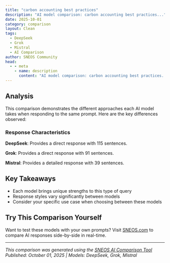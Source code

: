 ```yaml
---
title: "carbon accounting best practices"
description: "AI model comparison: carbon accounting best practices..."
date: 2025-10-01
category: comparison
layout: Clean
tags:
  - DeepSeek
  - Grok
  - Mistral
  - AI Comparison
author: SNEOS Community
head:
  - - meta
    - name: description
      content: "AI model comparison: carbon accounting best practices..."
---
```


<ChatComparison
  title="carbon accounting best practices"
  prompt="carbon accounting best practices"
  :responses='{"DeepSeek": "Of course. Here is a comprehensive guide to carbon accounting best practices, structured to help organizations of all sizes build a robust, credible, and actionable system.\n\n### What is Carbon Accounting?\nCarbon accounting is the process of measuring, tracking, and reporting an organization\u0027s greenhouse gas (GHG) emissions. It\u0027s often called a \u0022carbon footprint.\u0022 The goal is to understand your climate impact as a critical first step toward managing and reducing it.\n\n---\n\n### The Core Best Practices Framework\n\nFollow these steps to ensure your carbon accounting is accurate, consistent, and useful.\n\n#### 1. Foundational Principles: Follow the GHG Protocol\nThe **GHG Protocol Corporate Standard** is the globally accepted framework for carbon accounting. Adhering to its five principles is non-negotiable for best practice:\n\n* **Relevance:** Ensure the GHG inventory appropriately reflects the organization\u2019s emissions and serves the decision-making needs of users\u2014both internal and external.\n* **Completeness:** Account for all GHG emission sources and activities within the chosen organizational and operational boundaries. Disclose and justify any exclusions.\n* **Consistency:** Use consistent methodologies and data to allow for meaningful comparisons of emissions over time. Document any changes in methodology, boundaries, or data.\n* **Transparency:** Address all relevant issues in a clear, factual, and coherent manner. Disclose all assumptions, methodologies, and data sources.\n* **Accuracy:** Ensure the quantification of emissions is systematically neither over nor under the true value. Reduce uncertainty as much as practicable.\n\n#### 2. Define Your Organizational Boundaries (The \u0022What Do We Own?\u0022 Question)\nChoose one of two approaches from the GHG Protocol:\n* **Equity Share Approach:** Account for emissions from operations according to your share of equity (ownership).\n* **Financial Control Approach:** Account for 100% of emissions from operations over which you have financial control.\n* **Best Practice Tip:** Most public companies use the **Financial Control** approach for consistency with financial reporting.\n\n#### 3. Categorize Emissions Correctly: Scopes 1, 2, and 3\nThis is the most critical part of the inventory.\n\n* **Scope 1: Direct Emissions**\n * **What it is:** Emissions from sources owned or controlled by your company.\n * **Examples:** Fuel combustion in company-owned vehicles and boilers, fugitive emissions from refrigerants and air conditioning, process emissions from manufacturing.\n * **Best Practice:** This is often the most straightforward to measure. Use utility bills and fuel purchase records.\n\n* **Scope 2: Indirect Emissions from Purchased Energy**\n * **What it is:** Emissions from the generation of electricity, steam, heating, and cooling that you purchase.\n * **Best Practice:** Use **location-based** and **market-based** methods.\n * **Location-based:** Uses the average grid emission factor for the region where the energy is consumed. This reflects the physical grid.\n * **Market-based:** Uses the emission factor of the specific electricity you purchase (e.g., via Renewable Energy Certificates - RECs, Power Purchase Agreements - PPAs). This reflects your procurement choices.\n * **Best Practice:** Report **both** figures. This is required by the GHG Protocol and provides a complete picture.\n\n* **Scope 3: All Other Indirect Emissions**\n * **What it is:** Emissions from your value chain, both upstream and downstream, that are not included in Scope 2. This is typically the largest and most complex category, often representing 80%\u002B of a company\u0027s footprint.\n * **Upstream Examples:** Purchased goods \u0026 services, capital goods, transportation \u0026 distribution, business travel, employee commuting, waste generated in operations.\n * **Downstream Examples:** Use of sold products, processing of sold products, end-of-life treatment of sold products, investments, franchises.\n * **Best Practice:**\n 1. **Conduct a Scope 3 Screening:** Start by assessing all 15 categories to identify your most significant (\u0022relevant\u0022) emission sources.\n 2. **Prioritize:** Focus your initial efforts on the top 3-5 most relevant categories. For most companies, this is **Category 1 (Purchased Goods \u0026 Services)**.\n 3. **Use a Hybrid Approach:** Combine spend-based data (emissions per dollar spent) with supplier-specific data and activity-based data (e.g., km traveled, kg of waste) for greater accuracy over time.\n 4. **Engage Suppliers:** The long-term goal is to collect primary data from your suppliers.\n\n#### 4. Data Collection and Management\n* **Centralize Data:** Use a centralized system or dedicated carbon accounting software (e.g., Persefoni, Watershed, Normative) to manage data collection, calculations, and reporting.\n* **Primary Data First:** Always strive to use primary, company-specific data (e.g., utility bills, fuel cards, travel records) over secondary or generic emission factors.\n* **Document Everything:** Maintain a \u0022data log\u0022 that records sources, assumptions, emission factors used (citing the database, e.g., DEFRA, EPA), and calculation methodologies.\n\n#### 5. Set a Science-Based Target (SBT)\nA carbon inventory is just data without a goal. Best practice is to set a **Science-Based Target (SBT)**.\n* **What it is:** A GHG reduction target that is in line with what the latest climate science deems necessary to meet the goals of the Paris Agreement (limiting global warming to 1.5\u00B0C).\n* **How it works:** You submit your target for validation by the **Science Based Targets initiative (SBTi)**. This adds immense credibility and provides a clear, science-aligned roadmap for reduction.\n\n#### 6. Verification and Assurance\n* **What it is:** Having an independent third party review and verify your GHG inventory.\n* **Why it\u0027s a Best Practice:** It builds credibility and trust with investors, customers, and regulators. It also helps identify errors and improve your internal data processes.\n* **Start with:** Limited assurance and progress to reasonable assurance as your program matures.\n\n#### 7. Transparent Reporting and Disclosure\nDon\u0027t hide your report in a drawer. Be transparent.\n* **Where to Report:**\n * **CDP (formerly Carbon Disclosure Project):** The global leader in environmental disclosure. A high CDP score is a mark of excellence.\n * **Annual Sustainability/ESG Report:** Integrate your carbon data into your broader corporate reporting.\n * **Financial Filings (TCFD/IFRS):** Align your reporting with the Task Force on Climate-related Financial Disclosures (TCFD) framework, which is becoming mandatory in many jurisdictions.\n* **What to Include:** Full Scope 1 \u0026 2, relevant Scope 3 categories, methodology, emission factors, base year, and progress against targets.\n\n---\n\n### A Practical Action Plan\n\n1. **Get Leadership Buy-In:** Frame it in terms of risk management, cost savings, and competitive advantage.\n2. **Build a Team:** Appoint a sustainability lead and form a cross-functional team (facilities, procurement, finance, HR).\n3. **Attend a GHG Protocol Training:** Ensure the core team understands the standards.\n4. **Define Boundaries \u0026 Scopes:** Decide on your organizational boundary and which Scope 3 categories are relevant.\n5. **Collect Data for Scopes 1 \u0026 2:** This is your low-hanging fruit. Use the last full fiscal year as your baseline.\n6. **Conduct a Scope 3 Screening:** Identify your hotspots.\n7. **Calculate Your Baseline Footprint:** Use a simple tool or software to get your first numbers.\n8. **Set a Public Reduction Target:** Commit to an SBT.\n9. **Develop a Reduction Plan:** Assign responsibilities, identify projects (energy efficiency, renewable energy, supplier engagement), and allocate a budget.\n10. **Report and Verify:** Disclose your progress through CDP and your sustainability report, and seek third-party verification.\n\n### Common Pitfalls to Avoid\n\n* **Ignoring Scope 3:** This is no longer acceptable. Investors and regulators are demanding it.\n* **Using Only Market-Based for Scope 2:** This can hide your reliance on a carbon-intensive grid. Always report both.\n* **Not Setting a Base Year:** You need a consistent year to measure progress against. (Note: The GHG Protocol has rules for recalculating the base year if your structure changes significantly).\n* **Perfection Paralysis:** Your first footprint will not be perfect. It\u0027s better to be approximately right than to wait for perfect data. The key is to be transparent about uncertainties and improve each year.\n\nBy following these best practices, you transform carbon accounting from a compliance exercise into a powerful strategic tool for building a resilient, efficient, and future-proof business.", "Grok": "Carbon accounting is the process of measuring, tracking, and reporting an organization\u2019s greenhouse gas (GHG) emissions to understand its carbon footprint and manage its impact on climate change. Adopting best practices in carbon accounting ensures accuracy, transparency, and compliance with standards, while enabling effective strategies for emissions reduction. Below are key best practices for carbon accounting, tailored to organizations of varying sizes and industries:\n\n### 1. **Adopt a Recognized Framework or Standard**\n - Use widely accepted frameworks to guide your carbon accounting process. The most prominent ones include:\n - **Greenhouse Gas Protocol (GHG Protocol):** The global standard for measuring and reporting GHG emissions, covering Scope 1 (direct emissions), Scope 2 (indirect emissions from purchased energy), and Scope 3 (other indirect emissions in the value chain).\n - **ISO 14064:** Provides specifications for quantifying and reporting GHG emissions and removals.\n - **Task Force on Climate-related Financial Disclosures (TCFD):** Focuses on integrating climate risks and emissions data into financial reporting.\n - **Science Based Targets initiative (SBTi):** Aligns emissions reduction targets with climate science.\n - Aligning with these standards ensures consistency, credibility, and comparability of data.\n\n### 2. **Define Organizational and Operational Boundaries**\n - Clearly establish the boundaries of your carbon accounting to determine which emissions sources to include.\n - **Organizational Boundaries:** Decide whether to include all subsidiaries, joint ventures, or only specific operations (using equity share, financial control, or operational control approaches as per GHG Protocol).\n - **Operational Boundaries:** Categorize emissions into Scope 1, 2, and 3 to avoid double-counting and ensure comprehensive coverage.\n - Document your boundary choices for transparency and consistency over time.\n\n### 3. **Collect High-Quality Data**\n - **Primary Data:** Gather actual consumption data (e.g., fuel use, electricity bills, travel logs) wherever possible for greater accuracy.\n - **Secondary Data:** When primary data isn\u2019t available, use estimates based on industry averages or proxies, but document assumptions clearly.\n - Automate data collection where feasible (e.g., IoT sensors for energy use) to reduce errors and improve efficiency.\n - Engage internal teams (e.g., facilities, procurement, HR) and external partners (e.g., suppliers) to ensure comprehensive data coverage, especially for Scope 3 emissions.\n\n### 4. **Focus on Materiality**\n - Prioritize emissions sources that are most significant to your organization\u2019s carbon footprint (material emissions) rather than capturing every minor source.\n - Conduct a materiality assessment to identify key emission hotspots, such as energy use in manufacturing or business travel in service industries.\n - For Scope 3, focus on categories like purchased goods and services, which often account for the largest portion of emissions.\n\n### 5. **Use Appropriate Emission Factors**\n - Apply up-to-date and region-specific emission factors to convert activity data (e.g., kilowatt-hours of electricity) into CO2 equivalents.\n - Source emission factors from credible databases such as:\n - U.S. Environmental Protection Agency (EPA) eGRID for electricity.\n - International Energy Agency (IEA) for energy-related emissions.\n - DEFRA (UK) or IPCC guidelines for broader applicability.\n - Regularly update factors to reflect changes in grid mixes or methodologies.\n\n### 6. **Account for All Scopes of Emissions**\n - **Scope 1:** Track direct emissions from owned or controlled sources (e.g., on-site fuel combustion, company vehicles).\n - **Scope 2:** Measure indirect emissions from purchased electricity, steam, heating, or cooling. Use both location-based (average grid emissions) and market-based (specific energy contracts) approaches if applicable.\n - **Scope 3:** Address value chain emissions, such as supplier activities, employee commuting, and product end-of-life. While challenging, start with key categories and expand coverage over time using supplier engagement or lifecycle assessments (LCA).\n\n### 7. **Leverage Technology and Tools**\n - Use carbon accounting software (e.g., Carbon Trust, Sphera, Persefoni, or Microsoft Sustainability Manager) to streamline data collection, calculations, and reporting.\n - Integrate carbon accounting with existing ERP or financial systems to embed emissions tracking into business processes.\n - Employ data visualization tools to communicate insights to stakeholders effectively.\n\n### 8. **Ensure Transparency and Verification**\n - Document methodologies, data sources, assumptions, and uncertainties in your emissions inventory for transparency.\n - Conduct internal audits to check data accuracy and consistency.\n - Obtain third-party verification or assurance of your emissions data to enhance credibility, especially if reporting to regulators, investors, or customers (e.g., through ISO 14064 certification or assurance providers like Deloitte or EY).\n\n### 9. **Set Reduction Targets and Monitor Progress**\n - Use your carbon accounting data to establish science-based targets (SBTs) aligned with the Paris Agreement (e.g., limiting warming to 1.5\u00B0C).\n - Regularly track and report progress against targets, adjusting strategies as needed.\n - Incorporate carbon accounting into broader sustainability or ESG (Environmental, Social, and Governance) goals.\n\n### 10. **Engage Stakeholders**\n - Educate and involve employees, suppliers, and customers in emissions tracking and reduction efforts.\n - Collaborate with suppliers to collect Scope 3 data and encourage low-carbon practices in the supply chain.\n - Communicate emissions data and progress transparently to investors, regulators, and the public through sustainability reports or platforms like CDP (Carbon Disclosure Project).\n\n### 11. **Stay Compliant with Regulations**\n - Monitor and comply with local, national, and international regulations on carbon reporting and disclosure (e.g., EU ETS, SEC climate disclosure rules in the U.S., or mandatory reporting in countries like the UK via SECR).\n - Prepare for evolving requirements, such as mandatory Scope 3 reporting or carbon taxes, by building robust accounting systems now.\n\n### 12. **Continuously Improve**\n - Treat carbon accounting as an iterative process. Refine data collection methods, expand Scope 3 coverage, and improve accuracy over time.\n - Stay informed about advancements in carbon accounting methodologies, new tools, and updated emission factors.\n - Learn from industry peers or participate in initiatives like CDP to benchmark performance and adopt innovative practices.\n\n### Key Tips for Implementation:\n- **Start Small, Scale Up:** If new to carbon accounting, begin with Scope 1 and 2 emissions before tackling the complexity of Scope 3.\n- **Build Internal Capacity:** Train staff or hire sustainability experts to manage carbon accounting effectively.\n- **Embed in Strategy:** Integrate carbon accounting into corporate decision-making (e.g., procurement, product design) to drive emissions reductions holistically.\n\nBy following these best practices, organizations can create reliable carbon inventories, meet stakeholder expectations, comply with regulations, and contribute meaningfully to global climate goals. If you\u2019re looking for guidance on a specific industry or tool, let me know!", "Mistral": "Carbon accounting is a critical practice for organizations aiming to reduce their carbon footprint and contribute to sustainability goals. Here are some best practices for effective carbon accounting:\n\n### 1. **Define Clear Objectives and Scope**\n - **Set Clear Goals:** Establish specific, measurable, achievable, relevant, and time-bound (SMART) goals for your carbon accounting efforts.\n - **Scope Definition:** Clearly define the scope of your carbon accounting, including direct emissions (Scope 1), indirect emissions from purchased energy (Scope 2), and other indirect emissions (Scope 3).\n\n### 2. **Accurate Data Collection**\n - **Comprehensive Data:** Collect data from all relevant sources, including energy consumption, transportation, waste management, and supply chain activities.\n - **Data Quality:** Ensure the data is accurate, complete, and consistent. Use reliable data collection methods and tools.\n\n### 3. **Use Standardized Methodologies**\n - **Adopt Standards:** Follow recognized standards such as the Greenhouse Gas Protocol (GHG Protocol) or ISO 14064 for consistency and credibility.\n - **Consistent Methods:** Use consistent methodologies for measuring and reporting emissions to ensure comparability over time.\n\n### 4. **Engage Stakeholders**\n - **Internal Collaboration:** Involve key departments such as operations, procurement, and finance to ensure comprehensive data collection and buy-in.\n - **External Engagement:** Collaborate with suppliers, customers, and other stakeholders to gather necessary data and foster a shared commitment to sustainability.\n\n### 5. **Implement Robust Reporting Systems**\n - **Regular Reporting:** Establish a regular reporting schedule to track progress and identify areas for improvement.\n - **Transparent Reporting:** Ensure transparency in reporting by clearly communicating methodologies, assumptions, and any uncertainties.\n\n### 6. **Leverage Technology**\n - **Software Tools:** Use specialized carbon accounting software to streamline data collection, analysis, and reporting.\n - **Automation:** Automate data collection processes where possible to reduce errors and improve efficiency.\n\n### 7. **Continuous Improvement**\n - **Regular Audits:** Conduct regular audits to verify data accuracy and identify areas for improvement.\n - **Feedback Loop:** Implement a feedback loop to continuously refine your carbon accounting practices based on lessons learned.\n\n### 8. **Integrate with Sustainability Strategy**\n - **Holistic Approach:** Integrate carbon accounting with your overall sustainability strategy to ensure alignment with broader environmental goals.\n - **Performance Metrics:** Develop key performance indicators (KPIs) to measure the effectiveness of your carbon reduction initiatives.\n\n### 9. **Training and Awareness**\n - **Staff Training:** Provide training for staff involved in data collection and reporting to ensure they understand the importance and methods of carbon accounting.\n - **Awareness Campaigns:** Conduct awareness campaigns to educate all employees about the organization\u0027s carbon reduction goals and their role in achieving them.\n\n### 10. **Third-Party Verification**\n - **External Audits:** Consider third-party verification to enhance the credibility of your carbon accounting reports.\n - **Certification:** Aim for certification from recognized bodies to demonstrate your commitment to accurate and transparent carbon accounting.\n\n### 11. **Risk Management**\n - **Identify Risks:** Identify potential risks associated with carbon accounting, such as data inaccuracies or regulatory changes.\n - **Mitigation Strategies:** Develop mitigation strategies to address identified risks and ensure the robustness of your carbon accounting practices.\n\n### 12. **Communication and Transparency**\n - **Clear Communication:** Clearly communicate your carbon accounting results and initiatives to stakeholders, including investors, customers, and regulators.\n - **Transparency:** Maintain transparency in your reporting to build trust and credibility.\n\nBy adhering to these best practices, organizations can effectively manage their carbon footprint, meet regulatory requirements, and contribute to global sustainability efforts."}' 
  published-date="15:49"
/>

## Analysis

This comparison demonstrates the different approaches each AI model takes when responding to the same prompt. Here are the key differences observed:

### Response Characteristics

**DeepSeek**: Provides a direct response with 115 sentences. 

**Grok**: Provides a direct response with 91 sentences. 

**Mistral**: Provides a detailed response with 39 sentences. 

## Key Takeaways

- Each model brings unique strengths to this type of query
- Response styles vary significantly between models
- Consider your specific use case when choosing between these models

## Try This Comparison Yourself

Want to test these models with your own prompts? Visit [SNEOS.com](https://sneos.com) to compare AI responses side-by-side in real-time.

---

*This comparison was generated using the [SNEOS AI Comparison Tool](https://sneos.com)*
*Published: October 01, 2025 | Models: DeepSeek, Grok, Mistral*
